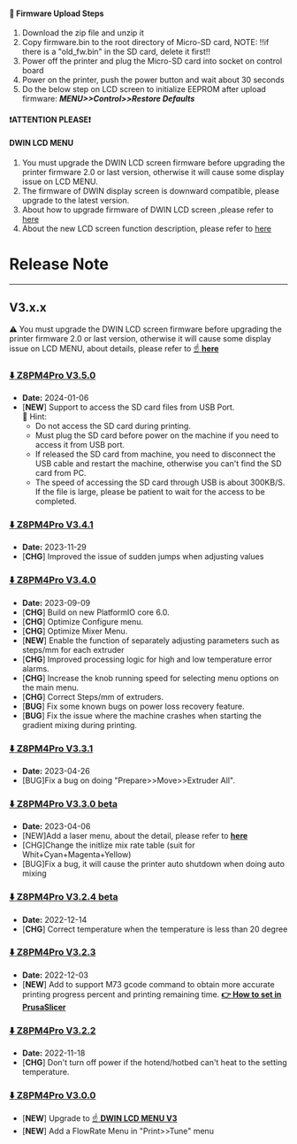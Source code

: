 #### :green_book: Firmware Upload Steps
1. Download the zip file and unzip it
2. Copy firmware.bin to the root directory of Micro-SD card, 
NOTE: !!if there is a "old_fw.bin" in the SD card, delete it first!!
3. Power off the printer and plug the Micro-SD card into socket on control board
4. Power on the printer, push the power button and wait about 30 seconds
5. Do the below step on LCD screen to initialize EEPROM after upload firmware:  ***MENU>>Control>>Restore Defaults***

#### :heavy_exclamation_mark:ATTENTION PLEASE:heavy_exclamation_mark:
#### DWIN LCD MENU
1. You must upgrade the DWIN LCD screen firmware before upgrading the printer firmware 2.0 or last version, otherwise it will cause some display issue on LCD MENU. 
2. The firmware of DWIN display screen is downward compatible, please upgrade to the latest version.
3. About how to upgrade firmware of DWIN LCD screen ,please refer to [here](https://github.com/ZONESTAR3D/Upgrade-kit-guide/tree/main/TFT-LCD/LCD-DWIN#upload-firmware)  
4. About the new LCD screen function description, please refer to [here](https://github.com/ZONESTAR3D/Upgrade-kit-guide/blob/main/TFT-LCD/LCD-DWIN/user_guide/LCD-DWIN%20MENU%20Description%20V3.pdf)  

# Release Note
--------------
## V3.x.x
:warning: You must upgrade the DWIN LCD screen firmware before upgrading the printer firmware 2.0 or last version, otherwise it will cause some display issue on LCD MENU, about details, please refer to [:point_up: **here**](#dwin-lcd-menu)

### [:arrow_down: Z8PM4Pro V3.5.0](./Z8PM4ProMK1_V3_5_0.zip)
- **Date:** 2024-01-06
- [**NEW**] Support to access the SD card files from USB Port.    
  :pushpin: Hint:      
  - Do not access the SD card during printing.
  - Must plug the SD card before power on the machine if you need to access it from USB port.
  - If released the SD card from machine, you need to disconnect the USB cable and restart the machine, otherwise you can't find the SD card from PC.
  - The speed of accessing the SD card through USB is about 300KB/S. If the file is large, please be patient to wait for the access to be completed.

### [:arrow_down: Z8PM4Pro V3.4.1](./Z8PM4ProMK1_V3_4_1.zip)
- **Date:** 2023-11-29
- [**CHG**] Improved the issue of sudden jumps when adjusting values

### [:arrow_down: Z8PM4Pro V3.4.0](./Z8PM4ProMK1_V3_4_0.zip)
- **Date:** 2023-09-09
- [**CHG**] Build on new PlatformIO core 6.0.
- [**CHG**] Optimize Configure menu.
- [**CHG**] Optimize Mixer Menu.
- [**NEW**] Enable the function of separately adjusting parameters such as steps/mm for each extruder    
- [**CHG**] Improved processing logic for high and low temperature error alarms.
- [**CHG**] Increase the knob running speed for selecting menu options on the main menu.
- [**CHG**] Correct Steps/mm of extruders.
- [**BUG**] Fix some known bugs on power loss recovery feature.
- [**BUG**] Fix the issue where the machine crashes when starting the gradient mixing during printing. 

### [:arrow_down: Z8PM4Pro V3.3.1](./Z8PM4ProMK1_V3_3_1.zip)
- **Date:** 2023-04-26
- [BUG]Fix a bug on doing "Prepare>>Move>>Extruder All".

### [:arrow_down: Z8PM4Pro V3.3.0 beta](./Z8PM4ProMK1_V3_3_0.zip)
- **Date:** 2023-04-06
- [NEW]Add a laser menu, about the detail, please refer to [**here**](https://github.com/ZONESTAR3D/Upgrade-kit-guide/tree/main/Laser_Engraving#two-turn-on-the-laser-engine-feature)
- [CHG]Change the initlize mix rate table (suit for Whit+Cyan+Magenta+Yellow)
- [BUG]Fix a bug, it will cause the printer auto shutdown when doing auto mixing

### [:arrow_down: Z8PM4Pro V3.2.4 beta](./Z8PM4ProMK1_V3_2_4.zip)
- **Date:** 2022-12-14
- [**CHG**] Correct temperature when the temperature is less than 20 degree

### [:arrow_down: Z8PM4Pro V3.2.3](./Z8PM4ProMK1_V3_2_3.zip)
- **Date:** 2022-12-03
- [**NEW**] Add to support M73 gcode command to obtain more accurate printing progress percent and printing remaining time. **[:point_right: How to set in PrusaSlicer](M73_PrusaSlicer.jpg)**

### [:arrow_down: Z8PM4Pro V3.2.2](./Z8PM4ProMK1_V3_2_2.zip)
- **Date:** 2022-11-18
- [**CHG**] Don't turn off power if the hotend/hotbed can't heat to the setting temperature.

### [:arrow_down: Z8PM4Pro V3.0.0](./Z8PM4ProMK1_V3_0_0.zip)
- [**NEW**] Upgrade to [:point_up: **DWIN LCD MENU V3**](#dwin-lcd-menu)
- [**NEW**] Add a FlowRate Menu in "Print>>Tune" menu
